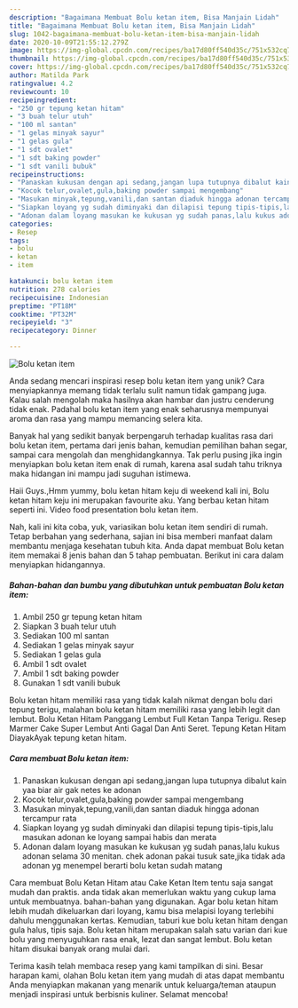 ```yaml
---
description: "Bagaimana Membuat Bolu ketan item, Bisa Manjain Lidah"
title: "Bagaimana Membuat Bolu ketan item, Bisa Manjain Lidah"
slug: 1042-bagaimana-membuat-bolu-ketan-item-bisa-manjain-lidah
date: 2020-10-09T21:55:12.279Z
image: https://img-global.cpcdn.com/recipes/ba17d80ff540d35c/751x532cq70/bolu-ketan-item-foto-resep-utama.jpg
thumbnail: https://img-global.cpcdn.com/recipes/ba17d80ff540d35c/751x532cq70/bolu-ketan-item-foto-resep-utama.jpg
cover: https://img-global.cpcdn.com/recipes/ba17d80ff540d35c/751x532cq70/bolu-ketan-item-foto-resep-utama.jpg
author: Matilda Park
ratingvalue: 4.2
reviewcount: 10
recipeingredient:
- "250 gr tepung ketan hitam"
- "3 buah telur utuh"
- "100 ml santan"
- "1 gelas minyak sayur"
- "1 gelas gula"
- "1 sdt ovalet"
- "1 sdt baking powder"
- "1 sdt vanili bubuk"
recipeinstructions:
- "Panaskan kukusan dengan api sedang,jangan lupa tutupnya dibalut kain yaa biar air gak netes ke adonan"
- "Kocok telur,ovalet,gula,baking powder sampai mengembang"
- "Masukan minyak,tepung,vanili,dan santan diaduk hingga adonan tercampur rata"
- "Siapkan loyang yg sudah diminyaki dan dilapisi tepung tipis-tipis,lalu masukan adonan ke loyang sampai habis dan merata"
- "Adonan dalam loyang masukan ke kukusan yg sudah panas,lalu kukus adonan selama 30 menitan. chek adonan pakai tusuk sate,jika tidak ada adonan yg menempel berarti bolu ketan sudah matang"
categories:
- Resep
tags:
- bolu
- ketan
- item

katakunci: bolu ketan item 
nutrition: 278 calories
recipecuisine: Indonesian
preptime: "PT18M"
cooktime: "PT32M"
recipeyield: "3"
recipecategory: Dinner

---
```



![Bolu ketan item](https://img-global.cpcdn.com/recipes/ba17d80ff540d35c/751x532cq70/bolu-ketan-item-foto-resep-utama.jpg)

Anda sedang mencari inspirasi resep bolu ketan item yang unik? Cara menyiapkannya memang tidak terlalu sulit namun tidak gampang juga. Kalau salah mengolah maka hasilnya akan hambar dan justru cenderung tidak enak. Padahal bolu ketan item yang enak seharusnya mempunyai aroma dan rasa yang mampu memancing selera kita.

Banyak hal yang sedikit banyak berpengaruh terhadap kualitas rasa dari bolu ketan item, pertama dari jenis bahan, kemudian pemilihan bahan segar, sampai cara mengolah dan menghidangkannya. Tak perlu pusing jika ingin menyiapkan bolu ketan item enak di rumah, karena asal sudah tahu triknya maka hidangan ini mampu jadi suguhan istimewa.

Haii Guys.,Hmm yummy, bolu ketan hitam keju di weekend kali ini, Bolu ketan hitam keju ini merupakan favourite aku. Yang berbau ketan hitam seperti ini. Video food presentation bolu ketan item.


Nah, kali ini kita coba, yuk, variasikan bolu ketan item sendiri di rumah. Tetap berbahan yang sederhana, sajian ini bisa memberi manfaat dalam membantu menjaga kesehatan tubuh kita. Anda dapat membuat Bolu ketan item memakai 8 jenis bahan dan 5 tahap pembuatan. Berikut ini cara dalam menyiapkan hidangannya.

<!--inarticleads1-->

##### Bahan-bahan dan bumbu yang dibutuhkan untuk pembuatan Bolu ketan item:

1. Ambil 250 gr tepung ketan hitam
1. Siapkan 3 buah telur utuh
1. Sediakan 100 ml santan
1. Sediakan 1 gelas minyak sayur
1. Sediakan 1 gelas gula
1. Ambil 1 sdt ovalet
1. Ambil 1 sdt baking powder
1. Gunakan 1 sdt vanili bubuk


Bolu ketan hitam memiliki rasa yang tidak kalah nikmat dengan bolu dari tepung terigu, malahan bolu ketan hitam memiliki rasa yang lebih legit dan lembut. Bolu Ketan Hitam Panggang Lembut Full Ketan Tanpa Terigu. Resep Marmer Cake Super Lembut Anti Gagal Dan Anti Seret. Tepung Ketan Hitam DiayakAyak tepung ketan hitam. 

<!--inarticleads2-->

##### Cara membuat Bolu ketan item:

1. Panaskan kukusan dengan api sedang,jangan lupa tutupnya dibalut kain yaa biar air gak netes ke adonan
1. Kocok telur,ovalet,gula,baking powder sampai mengembang
1. Masukan minyak,tepung,vanili,dan santan diaduk hingga adonan tercampur rata
1. Siapkan loyang yg sudah diminyaki dan dilapisi tepung tipis-tipis,lalu masukan adonan ke loyang sampai habis dan merata
1. Adonan dalam loyang masukan ke kukusan yg sudah panas,lalu kukus adonan selama 30 menitan. chek adonan pakai tusuk sate,jika tidak ada adonan yg menempel berarti bolu ketan sudah matang


Cara membuat Bolu Ketan Hitam atau Cake Ketan Item tentu saja sangat mudah dan praktis. anda tidak akan memerlukan waktu yang cukup lama untuk membuatnya. bahan-bahan yang digunakan. Agar bolu ketan hitam lebih mudah dikeluarkan dari loyang, kamu bisa melapisi loyang terlebihi dahulu menggunakan kertas. Kemudian, taburi kue bolu ketan hitam dengan gula halus, tipis saja. Bolu ketan hitam merupakan salah satu varian dari kue bolu yang menyuguhkan rasa enak, lezat dan sangat lembut. Bolu ketan hitam disukai banyak orang mulai dari. 

Terima kasih telah membaca resep yang kami tampilkan di sini. Besar harapan kami, olahan Bolu ketan item yang mudah di atas dapat membantu Anda menyiapkan makanan yang menarik untuk keluarga/teman ataupun menjadi inspirasi untuk berbisnis kuliner. Selamat mencoba!
